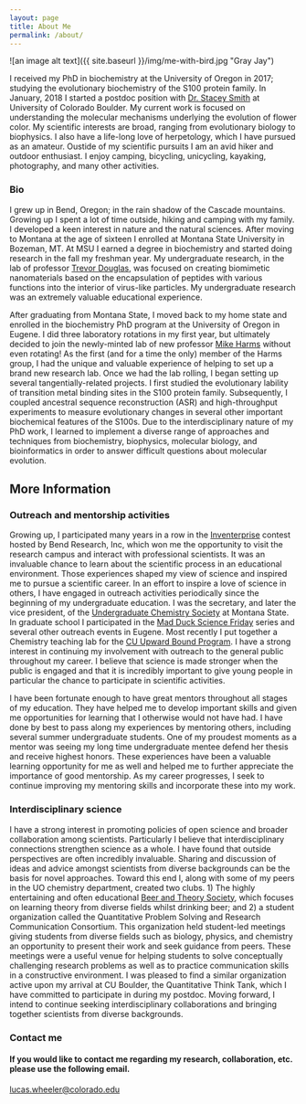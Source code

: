 ```yaml
---
layout: page
title: About Me
permalink: /about/
---
```


![an image alt text]({{ site.baseurl }}/img/me-with-bird.jpg "Gray Jay")

I received my PhD in biochemistry at the
University of Oregon in 2017; studying the evolutionary biochemistry of the S100 protein family. In January, 2018 I started a postdoc position with [Dr. Stacey Smith](https://www.colorado.edu/smithlab/) at University of Colorado Boulder. My current work is focused on understanding the molecular mechanisms underlying the evolution of flower color. My scientific interests are broad, ranging from evolutionary biology to biophysics. I also have a life-long love of herpetology, which I have pursued
as an amateur. Oustide of my scientific pursuits I am an avid hiker and outdoor enthusiast. 
I enjoy camping, bicycling, unicycling, kayaking, photography, and many other activities. 

### Bio

I grew up in Bend, Oregon; in the rain shadow of the Cascade mountains. Growing up I spent a lot of time outside, hiking and camping with my family. I developed a keen interest in nature and the natural sciences. After moving to Montana at the age of sixteen I enrolled at Montana State University in Bozeman, MT. At MSU I earned a degree in biochemistry and started doing research in the fall my freshman year. My undergraduate research, in the lab of professor [Trevor Douglas](http://www.indiana.edu/~tdgroup/), was focused on creating biomimetic nanomaterials based on the encapsulation of peptides with various functions into the interior of virus-like particles. My undergraduate research was an extremely valuable educational experience. 

After graduating from Montana State, I moved back to my home state and enrolled in the biochemistry PhD program at the University of Oregon in Eugene. I did three laboratory rotations in my first year, but ultimately decided to join the newly-minted lab of new professor [Mike Harms](https://harmslab.uoregon.edu/) without even rotating! As the first (and for a time the only) member of the Harms group, I had the unique and valuable experience of helping to set up a brand new research lab. Once we had the lab rolling, I began setting up several tangentially-related projects. I first studied the evolutionary lability of transition metal binding sites in the S100 protein family. Subsequently, I coupled ancestral sequence reconstruction (ASR) and high-throughput experiments to measure evolutionary changes in several other important biochemical features of the S100s. Due to the interdisciplinary nature of my PhD work, I learned to implement a diverse range of approaches and techniques from biochemistry, biophysics, molecular biology, and bioinformatics in order to answer difficult questions about molecular evolution. 



## More Information


### Outreach and mentorship activities

Growing up, I participated many years in a row in the [Inventerprise](http://inventerprise.bendresearch.com/) contest hosted by Bend Research, Inc, which won me the opportunity to visit the research campus and interact with professional scientists. It was an invaluable chance to learn about the scientific process in an educational environment. Those experiences shaped my view of science and inspired me to pursue a scientific career. In an effort to inspire a love of science in others, I
have engaged in outreach activities periodically since the beginning of my undergraduate education. 
I was the secretary, and later the vice president, of the [Undergraduate Chemistry Society](http://www.chemistry.montana.edu/undergraduate/society.html) at Montana State. In graduate school I 
participated in the [Mad Duck Science Friday](https://sciencefriday.uoregon.edu/) series and several 
other outreach events in Eugene. Most recently I put together a Chemistry teaching lab for the [CU Upward Bound Program](https://www.colorado.edu/cuub/). I have a strong interest in continuing my involvement 
with outreach to the general public throughout my career. I believe that science is made stronger when the public 
is engaged and that it is incredibly important to give young people in particular the chance to participate in 
scientific activities. 

I have been fortunate enough to have great mentors throughout all stages of my education. They have helped
me to develop important skills and given me opportunities for learning that I otherwise would not have had. 
I have done by best to pass along my experiences by mentoring others, including several summer undergraduate 
students. One of my proudest moments as a mentor was seeing my long time undergraduate mentee defend her thesis and receive highest honors. These experiences have been a valuable learning opportunity for me as well and helped me to further appreciate the importance of good mentorship. As my career progresses, I seek to continue improving my mentoring skills and incorporate these into my work. 

### Interdisciplinary science

I have a strong interest in promoting policies of open science and broader collaboration among scientists. Particularly I believe that interdisciplinary connections strengthen science as a whole. I have found that outside perspectives are often  incredibly invaluable. Sharing and discussion of ideas and advice amongst scientists from diverse backgrounds can be the basis for novel approaches. Toward this end I, along with some of my peers in the UO chemistry department, created two clubs. 1) The highly entertaining and often educational [Beer and Theory Society](https://github.com/BeerTheorySociety), which focuses on learning theory from diverse fields whilst drinking beer; and 2) a student organization called the Quantitative Problem Solving and Research Communication Consortium. This organization held student-led meetings giving students from diverse fields such as biology, physics, and chemistry an opportunity to present their work and seek guidance from peers. These meetings were a useful venue for helping students to solve conceptually challenging research problems as well as to practice communication skills in a constructive environment. I was pleased to find a similar organization active upon my arrival at CU Boulder, the Quantitative Think Tank, which I have committed to participate in during my postdoc. Moving forward, I intend to continue seeking interdisciplinary collaborations and bringing together scientists from diverse backgrounds.

### Contact me

#### If you would like to contact me regarding my research, collaboration, etc. please use the following email. 
[lucas.wheeler@colorado.edu](mailto:email@domain.com)
